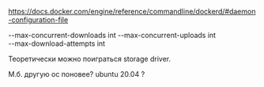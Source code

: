 https://docs.docker.com/engine/reference/commandline/dockerd/#daemon-configuration-file

--max-concurrent-downloads int
--max-concurrent-uploads int  
--max-download-attempts int


Теоретически можно поиграться storage driver.

М.б. другую ос поновее?
ubuntu 20.04 ?




